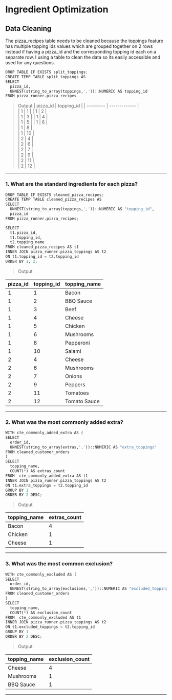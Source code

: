 # Ingredient Optimization 

## Data Cleaning
The pizza_recipes table needs to be cleaned because the toppings feature has multiple topping ids values which are grouped together on 2 rows instead if having a pizza_id and the corresponding topping id each on a separate row. 
I using a table to clean the data so its easily accessible and used for any questions.
```python
DROP TABLE IF EXISTS split_toppings;
CREATE TEMP TABLE split_toppings AS
SELECT
  pizza_id,
  UNNEST(string_to_array(toppings,','))::NUMERIC AS topping_id
FROM pizza_runner.pizza_recipes

```
> Output
| pizza_id | topping_id |
| --------- | ------------- |  
| 1  | 1   | 
| 1  | 2   |  
| 1  | 3   | 
| 1  | 4   |  
| 1  | 5   | 
| 1  | 6   |  
| 1  | 8   |  
| 1  | 10   |  
| 2  | 4   |  
| 2  | 6   |  
| 2  | 7   |  
| 2  | 9   |  
| 2  | 11   |  
| 2  | 12   |  
-----

### 1.  What are the standard ingredients for each pizza?
```python
DROP TABLE IF EXISTS cleaned_pizza_recipes;
CREATE TEMP TABLE cleaned_pizza_recipes AS
SELECT
  UNNEST(string_to_array(toppings,','))::NUMERIC AS "topping_id", 
  pizza_id  
FROM pizza_runner.pizza_recipes;

SELECT
  t1.pizza_id,
  t1.topping_id,
  t2.topping_name
FROM cleaned_pizza_recipes AS t1
INNER JOIN pizza_runner.pizza_toppings AS t2
ON t1.topping_id = t2.topping_id
ORDER BY 1, 2;
```
> Output

| pizza_id | topping_id | topping_name  | 
| --------- | ------------- | ------------- | 
| 1  | 1   | Bacon | 
| 1  | 2   | BBQ Sauce | 
| 1  | 3   | Beef | 
| 1  | 4   | Cheese | 
| 1  | 5   | Chicken | 
| 1  | 6   | Mushrooms | 
| 1  | 8   | Pepperoni | 
| 1  | 10   | Salami | 
| 2  | 4   | Cheese | 
| 2  | 6   | Mushrooms | 
| 2  | 7   | Onions | 
| 2  | 9   | Peppers | 
| 2  | 11   | Tomatoes | 
| 2  | 12   | Tomato Sauce | 
-----

### 2. What was the most commonly added extra?
```python
WITH cte_commonly_added_extra AS (
SELECT
  order_id,
  UNNEST(string_to_array(extras,','))::NUMERIC AS "extra_toppings"
FROM cleaned_customer_orders 
)
SELECT
  topping_name,
  COUNT(*) AS extras_count
FROM  cte_commonly_added_extra AS t1 
INNER JOIN pizza_runner.pizza_toppings AS t2
ON t1.extra_toppings = t2.topping_id
GROUP BY 1
ORDER BY 2 DESC;

```
> Output
> 
| topping_name | extras_count | 
| --------- | ------------- | 
| Bacon  | 4   |
| Chicken  | 1   | 
| Cheese  | 1   | 
---
### 3. What was the most common exclusion?
```python
WITH cte_commonly_excluded AS (
SELECT
  order_id,
  UNNEST(string_to_array(exclusions,','))::NUMERIC AS "excluded_toppings"
FROM cleaned_customer_orders 
)
SELECT
  topping_name,
  COUNT(*) AS exclusion_count
FROM  cte_commonly_excluded AS t1 
INNER JOIN pizza_runner.pizza_toppings AS t2
ON t1.excluded_toppings = t2.topping_id
GROUP BY 1
ORDER BY 2 DESC;

```
> Output
> 
| topping_name | exclusion_count | 
| --------- | ------------- | 
| Cheese  | 4   |
| Mushrooms  | 1   | 
| BBQ Sauce  | 1   | 

-----
